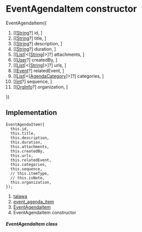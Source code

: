 
<div>

# EventAgendaItem constructor

</div>


EventAgendaItem({

1.  [[[String](https://api.flutter.dev/flutter/dart-core/String-class.html)?]
    id, ]
2.  [[[String](https://api.flutter.dev/flutter/dart-core/String-class.html)?]
    title, ]
3.  [[[String](https://api.flutter.dev/flutter/dart-core/String-class.html)?]
    description, ]
4.  [[[String](https://api.flutter.dev/flutter/dart-core/String-class.html)?]
    duration, ]
5.  [[[List](https://api.flutter.dev/flutter/dart-core/List-class.html)[\<[[String](https://api.flutter.dev/flutter/dart-core/String-class.html)]\>]?]
    attachments, ]
6.  [[[User](../../models_user_user_info/User-class.html)?]
    createdBy, ]
7.  [[[List](https://api.flutter.dev/flutter/dart-core/List-class.html)[\<[[String](https://api.flutter.dev/flutter/dart-core/String-class.html)]\>]?]
    urls, ]
8.  [[[Event](../../models_events_event_model/Event-class.html)?]
    relatedEvent, ]
9.  [[[List](https://api.flutter.dev/flutter/dart-core/List-class.html)[\<[[AgendaCategory](../../models_events_event_agenda_category/AgendaCategory-class.html)]\>]?]
    categories, ]
10. [[[int](https://api.flutter.dev/flutter/dart-core/int-class.html)?]
    sequence, ]
11. [[[OrgInfo](../../models_organization_org_info/OrgInfo-class.html)?]
    organization, ]

})



## Implementation

``` language-dart
EventAgendaItem({
  this.id,
  this.title,
  this.description,
  this.duration,
  this.attachments,
  this.createdBy,
  this.urls,
  this.relatedEvent,
  this.categories,
  this.sequence,
  // this.itemType,
  // this.isNote,
  this.organization,
});
```







1.  [talawa](../../index.html)
2.  [event_agenda_item](../../models_events_event_agenda_item/)
3.  [EventAgendaItem](../../models_events_event_agenda_item/EventAgendaItem-class.html)
4.  EventAgendaItem constructor

##### EventAgendaItem class







